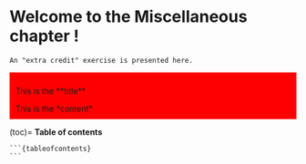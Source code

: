 # Welcome to the Miscellaneous chapter !

```{admonition} Extra credit
An "extra credit" exercise is presented here.
```

<div class="admonition note" name="html-admonition" style="background: red; padding: 10px">
<p class="title">This is the **title**</p>
This is the *content*
</div>

(toc)=
**Table of contents**

````{dropdown} Click to show the table of contents
```{tableofcontents}
```
````

